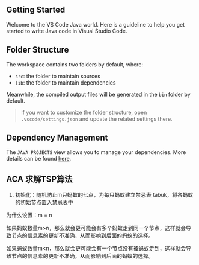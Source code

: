 ## Getting Started

Welcome to the VS Code Java world. Here is a guideline to help you get started to write Java code in Visual Studio Code.

## Folder Structure

The workspace contains two folders by default, where:

- `src`: the folder to maintain sources
- `lib`: the folder to maintain dependencies

Meanwhile, the compiled output files will be generated in the `bin` folder by default.

> If you want to customize the folder structure, open `.vscode/settings.json` and update the related settings there.

## Dependency Management

The `JAVA PROJECTS` view allows you to manage your dependencies. More details can be found [here](https://github.com/microsoft/vscode-java-dependency#manage-dependencies).

## ACA 求解TSP算法

1. 初始化：随机防止m只蚂蚁的七点，为每只蚂蚁建立禁忌表 tabuk，将各蚂蚁的初始节点置入禁忌表中

为什么设置：m = n

如果蚂蚁数量m>n，那么就会更可能会有多个蚂蚁走到同一个节点，这样就会导致节点的信息素的更新不准确，从而影响到后面的蚂蚁的选择。

如果蚂蚁数量m<n，那么就会更可能会有一个节点没有被蚂蚁走到，这样就会导致节点的信息素的更新不准确，从而影响到后面的蚂蚁的选择。